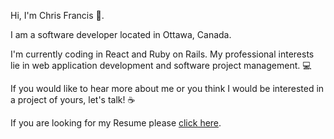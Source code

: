 Hi, I'm Chris Francis 👋.

I am a software developer located in Ottawa, Canada.

I'm currently coding in React and Ruby on Rails. My professional interests lie in web application development and software project management. 💻

If you would like to hear more about me or you think I would be interested in a project of yours, let's talk! ☕

If you are looking for my Resume please [click here](https://chrisfrancis.dev/resume).

<!--
**7chris71000/7chris71000** is a ✨ _special_ ✨ repository because its `README.md` (this file) appears on your GitHub profile.

Here are some ideas to get you started:

- 🔭 I’m currently working on ...
- 🌱 I’m currently learning ...
- 👯 I’m looking to collaborate on ...
- 🤔 I’m looking for help with ...
- 💬 Ask me about ...
- 📫 How to reach me: ...
- 😄 Pronouns: ...
- ⚡ Fun fact: ...
-->


